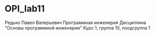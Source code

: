 # OPI_lab11
Редько
Павел
Валерьевич
Программная инженерия
Дисциплина "Основы программной инженерии"
Курс 1, группа 10, поодгруппа 1

